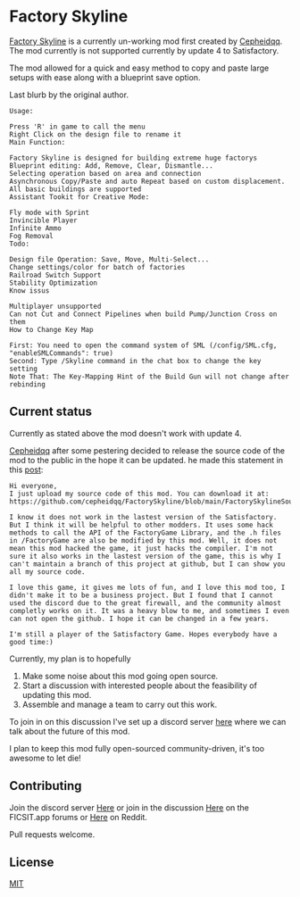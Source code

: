 # Factory Skyline

[Factory Skyline](https://ficsit.app/mod/7bDghQkAYz8d3c) is a currently un-working mod first created by [Cepheidqq](https://github.com/cepheidqq). The mod currently is not supported currently by update 4 to Satisfactory.

The mod allowed for a quick and easy method to copy and paste large setups with ease along with a blueprint save option. 

Last blurb by the original author.
```
Usage:

Press 'R' in game to call the menu
Right Click on the design file to rename it
Main Function:

Factory Skyline is designed for building extreme huge factorys
Blueprint editing: Add, Remove, Clear, Dismantle...
Selecting operation based on area and connection
Asynchronous Copy/Paste and auto Repeat based on custom displacement.
All basic buildings are supported
Assistant Tookit for Creative Mode:

Fly mode with Sprint
Invincible Player
Infinite Ammo
Fog Removal
Todo:

Design file Operation: Save, Move, Multi-Select...
Change settings/color for batch of factories
Railroad Switch Support
Stability Optimization
Know issus

Multiplayer unsupported
Can not Cut and Connect Pipelines when build Pump/Junction Cross on them
How to Change Key Map

First: You need to open the command system of SML (/config/SML.cfg, "enableSMLCommands": true)
Second: Type /Skyline command in the chat box to change the key setting
Note That: The Key-Mapping Hint of the Build Gun will not change after rebinding
```

## Current status

Currently as stated above the mod doesn't work with update 4. 

[Cepheidqq](https://github.com/cepheidqq) after some pestering decided to release the source code of the mod to the public in the hope it can be updated. he made this statement in this [post](https://github.com/cepheidqq/FactorySkyline/issues/47):


```
Hi everyone,
I just upload my source code of this mod. You can download it at: https://github.com/cepheidqq/FactorySkyline/blob/main/FactorySkylineSourceCode.zip

I know it does not work in the lastest version of the Satisfactory. But I think it will be helpful to other modders. It uses some hack methods to call the API of the FactoryGame Library, and the .h files in /FactoryGame are also be modified by this mod. Well, it does not mean this mod hacked the game, it just hacks the compiler. I'm not sure it also works in the lastest version of the game, this is why I can't maintain a branch of this project at github, but I can show you all my source code.

I love this game, it gives me lots of fun, and I love this mod too, I didn't make it to be a business project. But I found that I cannot used the discord due to the great firewall, and the community almost completly works on it. It was a heavy blow to me, and sometimes I even can not open the github. I hope it can be changed in a few years. ​

I'm still a player of the Satisfactory Game. Hopes everybody have a good time:)
```


Currently, my plan is to hopefully 
1) Make some noise about this mod going open source.
2) Start a discussion with interested people about the feasibility of updating this mod.
3) Assemble and manage a team to carry out this work.

To join in on this discussion I've set up a discord server [here](https://discord.gg/vuFK7tsrE3) where we can talk about the future of this mod.

I plan to keep this mod fully open-sourced community-driven, it's too awesome to let die! 


## Contributing
Join the discord server [Here](https://discord.gg/vuFK7tsrE3) or join in the discussion [Here](https://forums.ficsit.app/t/factory-skyline-needs-your-help/1342) on the FICSIT.app forums or [Here](https://www.reddit.com/r/SatisfactoryGame/comments/o5ldh7/factory_skyline_needs_your_help/) on Reddit.

Pull requests welcome.

## License
[MIT](https://choosealicense.com/licenses/mit/)